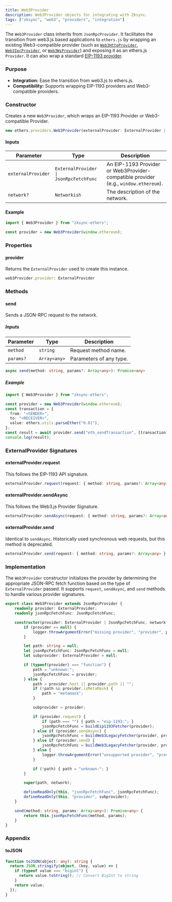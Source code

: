 ```yaml
---
title: Web3Provider
description: Web3Provider objects for integrating with ZKsync.
tags: ["zksync", "web3", "providers", "integration"]
---
```


The `Web3Provider` class inherits from `JsonRpcProvider`. It facilitates the transition from web3.js based applications
to `ethers.js` by wrapping an existing Web3-compatible provider
(such as [`Web3HttpProvider`](https://github.com/ethereum/web3.js/tree/1.x/packages/web3-providers-http), [`Web3IpcProvider`](https://github.com/ethereum/web3.js/tree/1.x/packages/web3-providers-ipc),
or [`Web3WsProvider`](https://github.com/ethereum/web3.js/tree/1.x/packages/web3-providers-ws)) and exposing it as an
ethers.js `Provider`. It can also wrap a standard [EIP-1193 provider](https://eips.ethereum.org/EIPS/eip-1193).

### Purpose

- **Integration:** Ease the transition from web3.js to ethers.js.
- **Compatibility:** Supports wrapping EIP-1193 providers and Web3-compatible providers.

### Constructor

Creates a new `Web3Provider`, which wraps an EIP-1193 Provider or Web3-compatible Provider.

```typescript
new ethers.providers.Web3Provider(externalProvider: ExternalProvider | JsonRpcFetchFunc, network?: ethers.providers.Networkish)
```

#### Inputs
| Parameter  | Type                                                                                                  | Description                                                                                          |
| ---------- | ----------------------------------------------------------------------------------------------------- | ---------------------------------------------------------------------------------------------------- |
| `externalProvider` | `ExternalProvider \| JsonRpcFetchFunc`  | An EIP-1193 Provider or Web3Provider-compatible provider (e.g., `window.ethereum`). |
| `network?` | `Networkish`                                                                                          | The description of the network.                                                                      |

#### Example

```typescript
import { Web3Provider } from "zksync-ethers";

const provider = new Web3Provider(window.ethereum);
```

### Properties

#### provider
Returns the `ExternalProvider` used to create this instance.

```typescript
web3Provider.provider: ExternalProvider
```

### Methods

#### send
Sends a JSON-RPC request to the network.

##### Inputs
| Parameter | Type         | Description                        |
| --------- | ------------ | ---------------------------------- |
| `method`  | `string`     | Request method name.               |
| `params?` | `Array<any>` | Parameters of any type.            |

```typescript
async send(method: string, params?: Array<any>): Promise<any>
```

##### Example

```typescript
import { Web3Provider } from "zksync-ethers";

const provider = new Web3Provider(window.ethereum);
const transaction = {
  from: "<SENDER>",
  to: "<RECEIVER>",
  value: ethers.utils.parseEther("0.01"),
};
const result = await provider.send("eth_sendTransaction", [transaction]);
console.log(result);
```

### ExternalProvider Signatures

#### externalProvider.request
This follows the EIP-1193 API signature.

```typescript
externalProvider.request(request: { method: string, params?: Array<any> }): Promise<any>
```

#### externalProvider.sendAsync
This follows the Web3.js Provider Signature.

```typescript
externalProvider.sendAsync(request: { method: string, params?: Array<any> }, callback: (error: any, result: any) => void): void
```

#### externalProvider.send
Identical to `sendAsync`. Historically used synchronous web requests, but this method is deprecated.

```typescript
externalProvider.send(request: { method: string, params?: Array<any> }, callback: (error: any, result: any) => void): void
```

### Implementation

The `Web3Provider` constructor initializes the provider by determining the appropriate JSON-RPC fetch function based
on the type of `ExternalProvider` passed. It supports `request`, `sendAsync`, and `send` methods to handle various
provider signatures.

```typescript
export class Web3Provider extends JsonRpcProvider {
    readonly provider: ExternalProvider;
    readonly jsonRpcFetchFunc: JsonRpcFetchFunc;

    constructor(provider: ExternalProvider | JsonRpcFetchFunc, network?: Networkish) {
        if (provider == null) {
            logger.throwArgumentError("missing provider", "provider", provider);
        }

        let path: string = null;
        let jsonRpcFetchFunc: JsonRpcFetchFunc = null;
        let subprovider: ExternalProvider = null;

        if (typeof(provider) === "function") {
            path = "unknown:";
            jsonRpcFetchFunc = provider;
        } else {
            path = provider.host || provider.path || "";
            if (!path && provider.isMetaMask) {
                path = "metamask";
            }

            subprovider = provider;

            if (provider.request) {
                if (path === "") { path = "eip-1193:"; }
                jsonRpcFetchFunc = buildEip1193Fetcher(provider);
            } else if (provider.sendAsync) {
                jsonRpcFetchFunc = buildWeb3LegacyFetcher(provider, provider.sendAsync.bind(provider));
            } else if (provider.send) {
                jsonRpcFetchFunc = buildWeb3LegacyFetcher(provider, provider.send.bind(provider));
            } else {
                logger.throwArgumentError("unsupported provider", "provider", provider);
            }

            if (!path) { path = "unknown:"; }
        }

        super(path, network);

        defineReadOnly(this, "jsonRpcFetchFunc", jsonRpcFetchFunc);
        defineReadOnly(this, "provider", subprovider);
    }

    send(method: string, params: Array<any>): Promise<any> {
        return this.jsonRpcFetchFunc(method, params);
    }
}
```

### Appendix

#### toJSON

```ts
function toJSON(object: any): string {
  return JSON.stringify(object, (key, value) => {
    if (typeof value === "bigint") {
      return value.toString(); // Convert BigInt to string
    }
    return value;
  });
}
```
